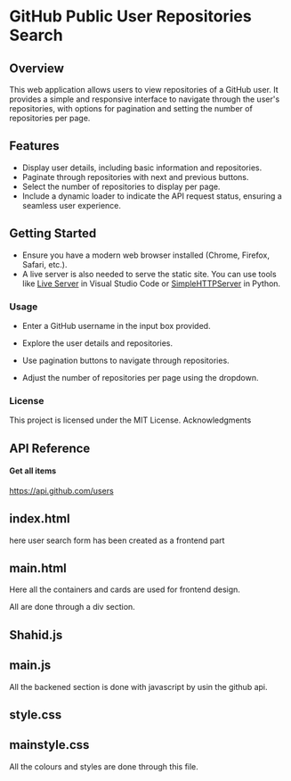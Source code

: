 # GitHub Public User Repositories Search

## Overview

This web application allows users to view repositories of a GitHub user. It provides a simple and responsive interface to navigate through the user's repositories, with options for pagination and setting the number of repositories per page.



## Features

- Display user details, including basic information and repositories.
- Paginate through repositories with next and previous buttons.
- Select the number of repositories to display per page.
- Include a dynamic loader to indicate the API request status, ensuring a seamless user experience.

## Getting Started



- Ensure you have a modern web browser installed (Chrome, Firefox, Safari, etc.).
- A live server is also needed to serve the static site. You can use tools like [Live Server](https://marketplace.visualstudio.com/items?itemName=ritwickdey.LiveServer) in Visual Studio Code or [SimpleHTTPServer](https://docs.python.org/3/library/http.server.html) in Python.



### Usage

- Enter a GitHub username in the input box provided.

- Explore the user details and repositories.

- Use pagination buttons to navigate through repositories.

- Adjust the number of repositories per page using the dropdown.

### License

This project is licensed under the MIT License.
Acknowledgments

## API Reference

#### Get all items
https://api.github.com/users

## index.html

here user search form has been created as a frontend part
## main.html
Here all the containers and cards are used for frontend design.

All are done through a div section.

## Shahid.js
## main.js
All the backened section is done with javascript by usin the github api.
## style.css
## mainstyle.css

All the colours and styles are done through this file.
